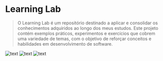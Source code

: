 # Learning Lab
> O Learning Lab é um repositório destinado a aplicar e consolidar os conhecimentos adquiridos ao longo dos meus estudos. Este projeto contém exemplos práticos, experimentos e exercícios que cobrem uma variedade de temas, com o objetivo de reforçar conceitos e habilidades em desenvolvimento de software.

![text](https://shields.io/github/last-commit/MuriloMorandi/learning-lab)
![text](https://shields.io/github/languages/code-size/MuriloMorandi/learning-lab)
![text](https://shields.io/github/languages/top/MuriloMorandi/learning-lab)
